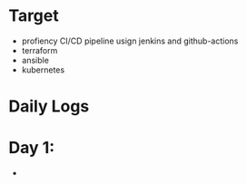 # Target
- profiency CI/CD pipeline usign jenkins and github-actions
- terraform
- ansible 
- kubernetes

# Daily Logs
# Day 1: 
- 
